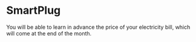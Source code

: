 # SmartPlug
You will be able to learn in advance the price of your electricity bill, which will come at the end of the month.
